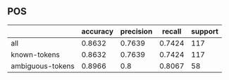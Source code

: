 
## POS

|                  | accuracy | precision | recall | support |
|------------------|----------|-----------|--------|---------|
| all              | 0.8632   | 0.7639    | 0.7424 | 117     |
| known-tokens     | 0.8632   | 0.7639    | 0.7424 | 117     |
| ambiguous-tokens | 0.8966   | 0.8       | 0.8067 | 58      |

